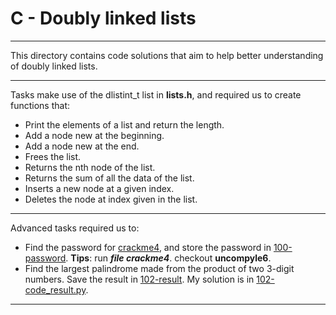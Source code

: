# C - Doubly linked lists
***
This directory contains code solutions that aim to help better understanding of doubly linked lists.
***
Tasks make use of the dlistint_t list in **lists.h**, and required us to create functions that:
* Print the elements of a list and return the length.
* Add a node new at the beginning.
* Add a node new at the end.
* Frees the list.
* Returns the nth node of the list.
* Returns the sum of all the data of the list.
* Inserts a new node at a given index.
* Deletes the node at index given in the list.
***
Advanced tasks required us to:
* Find the password for [crackme4](https://github.com/chee-zaram/alx-low_level_programming/blob/main/0x17-doubly_linked_lists/crackme4), and store the password in [100-password](https://github.com/chee-zaram/alx-low_level_programming/blob/main/0x17-doubly_linked_lists/100-password). **Tips**: run ***file crackme4***. checkout **uncompyle6**.
* Find the largest palindrome made from the product of two 3-digit numbers. Save the result in [102-result](https://github.com/chee-zaram/alx-low_level_programming/blob/main/0x17-doubly_linked_lists/102-result). My solution is in [102-code_result.py](https://github.com/chee-zaram/alx-low_level_programming/blob/main/0x17-doubly_linked_lists/102-code_result.py).
***
